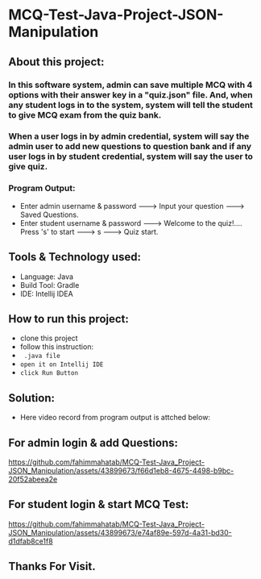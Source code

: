 # MCQ-Test-Java-Project-JSON-Manipulation
## About this project:
### In this software system, admin can save multiple MCQ with 4 options with their answer key in a "quiz.json" file. And, when any student logs in to the system, system will tell the student to give MCQ exam from the quiz bank.
### When a user logs in by admin credential, system will say the admin user to add new questions to question bank and if any user logs in by student credential, system will say the user to give quiz.

### Program Output:
- Enter admin username & password ---> Input your question ---> Saved Questions.
- Enter student username & password ---> Welcome to the quiz!.... Press 's' to start ---> s ---> Quiz start.

## Tools & Technology used:
- Language: Java
- Build Tool: Gradle
- IDE: Intellij IDEA

## How to run this project:
- clone this project
- follow this instruction:
- ```  .java file ```
- ``` open it on Intellij IDE ```
- ``` click Run Button ```
  
## Solution:
- Here video record from program output is attched below:
## For admin login & add Questions:
https://github.com/fahimmahatab/MCQ-Test-Java_Project-JSON_Manipulation/assets/43899673/f66d1eb8-4675-4498-b9bc-20f52abeea2e

## For student login & start MCQ Test: 
https://github.com/fahimmahatab/MCQ-Test-Java_Project-JSON_Manipulation/assets/43899673/e74af89e-597d-4a31-bd30-d1dfab8ce1f8

## Thanks For Visit.
